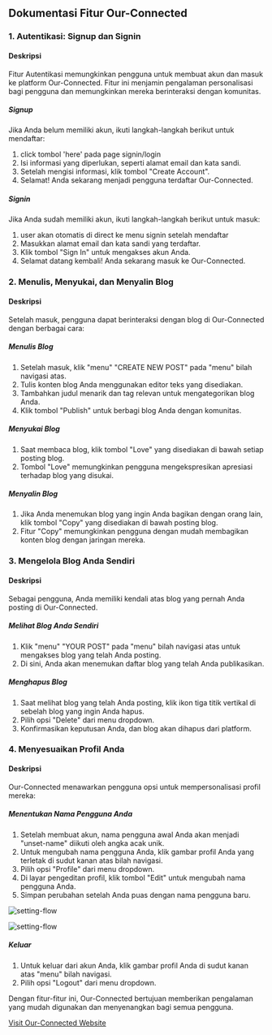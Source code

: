 ## Dokumentasi Fitur Our-Connected

### 1. Autentikasi: Signup dan Signin

#### Deskripsi
Fitur Autentikasi memungkinkan pengguna untuk membuat akun dan masuk ke platform Our-Connected. Fitur ini menjamin pengalaman personalisasi bagi pengguna dan memungkinkan mereka berinteraksi dengan komunitas.

##### Signup
Jika Anda belum memiliki akun, ikuti langkah-langkah berikut untuk mendaftar:
1. click tombol 'here' pada page signin/login
2. Isi informasi yang diperlukan, seperti alamat email dan kata sandi.
3. Setelah mengisi informasi, klik tombol "Create Account".
4. Selamat! Anda sekarang menjadi pengguna terdaftar Our-Connected.

##### Signin
Jika Anda sudah memiliki akun, ikuti langkah-langkah berikut untuk masuk:
1. user akan otomatis di direct ke menu signin setelah mendaftar
2. Masukkan alamat email dan kata sandi yang terdaftar.
3. Klik tombol "Sign In" untuk mengakses akun Anda.
4. Selamat datang kembali! Anda sekarang masuk ke Our-Connected.

### 2. Menulis, Menyukai, dan Menyalin Blog

#### Deskripsi
Setelah masuk, pengguna dapat berinteraksi dengan blog di Our-Connected dengan berbagai cara:

##### Menulis Blog
1. Setelah masuk, klik "menu" "CREATE NEW POST" pada "menu" bilah navigasi atas.
2. Tulis konten blog Anda menggunakan editor teks yang disediakan.
3. Tambahkan judul menarik dan tag relevan untuk mengategorikan blog Anda.
4. Klik tombol "Publish" untuk berbagi blog Anda dengan komunitas.

##### Menyukai Blog
1. Saat membaca blog, klik tombol "Love" yang disediakan di bawah setiap posting blog.
2. Tombol "Love" memungkinkan pengguna mengekspresikan apresiasi terhadap blog yang disukai.

##### Menyalin Blog
1. Jika Anda menemukan blog yang ingin Anda bagikan dengan orang lain, klik tombol "Copy" yang disediakan di bawah posting blog.
2. Fitur "Copy" memungkinkan pengguna dengan mudah membagikan konten blog dengan jaringan mereka.

### 3. Mengelola Blog Anda Sendiri

#### Deskripsi
Sebagai pengguna, Anda memiliki kendali atas blog yang pernah Anda posting di Our-Connected.

##### Melihat Blog Anda Sendiri
1. Klik "menu" "YOUR POST" pada "menu" bilah navigasi atas untuk mengakses blog yang telah Anda posting.
2. Di sini, Anda akan menemukan daftar blog yang telah Anda publikasikan.

##### Menghapus Blog
1. Saat melihat blog yang telah Anda posting, klik ikon tiga titik vertikal di sebelah blog yang ingin Anda hapus.
2. Pilih opsi "Delete" dari menu dropdown.
3. Konfirmasikan keputusan Anda, dan blog akan dihapus dari platform.

### 4. Menyesuaikan Profil Anda

#### Deskripsi
Our-Connected menawarkan pengguna opsi untuk mempersonalisasi profil mereka:

##### Menentukan Nama Pengguna Anda
1. Setelah membuat akun, nama pengguna awal Anda akan menjadi "unset-name" diikuti oleh angka acak unik.
2. Untuk mengubah nama pengguna Anda, klik gambar profil Anda yang terletak di sudut kanan atas bilah navigasi.
3. Pilih opsi "Profile" dari menu dropdown.
4. Di layar pengeditan profil, klik tombol "Edit" untuk mengubah nama pengguna Anda.
5. Simpan perubahan setelah Anda puas dengan nama pengguna baru.

![setting-flow](https://firebasestorage.googleapis.com/v0/b/blog-our-connected.appspot.com/o/docs-assets%2FScreenshot%20from%202023-08-01%2013-07-08.png?alt=media&token=225b0c2d-ecdc-4df9-b2d1-e67442ec1a5d)

![setting-flow](https://firebasestorage.googleapis.com/v0/b/blog-our-connected.appspot.com/o/docs-assets%2FScreenshot%20from%202023-08-01%2013-11-18.png?alt=media&token=a1c4a180-f4aa-49b6-9ff5-e12a737acc7d)

##### Keluar
1. Untuk keluar dari akun Anda, klik gambar profil Anda di sudut kanan atas "menu" bilah navigasi.
2. Pilih opsi "Logout" dari menu dropdown.

Dengan fitur-fitur ini, Our-Connected bertujuan memberikan pengalaman yang mudah digunakan dan menyenangkan bagi semua pengguna.

[Visit Our-Connected Website](https://www.our-connected.com)
